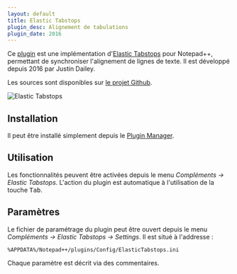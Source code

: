 ```yaml
---
layout: default
title: Elastic Tabstops
plugin_desc: Alignement de tabulations
plugin_date: 2016
---
```

Ce [plugin](../plugins.md) est une implémentation d'[Elastic Tabstops](http://nickgravgaard.com/elastic-tabstops/) pour Notepad++, permettant de synchroniser l'alignement de lignes de texte. Il est développé depuis 2016 par Justin Dailey.

Les sources sont disponibles sur [le projet Github](https://github.com/dail8859/ElasticTabstops).

![Elastic Tabstops](https://github.com/dail8859/ElasticTabstops/blob/d8f37eef03b5c463121de482c8dcce227e895f6b/img/logo.gif?raw=true)

## Installation

Il peut être installé simplement depuis le [Plugin Manager](plugin-manager.md).

## Utilisation

Les fonctionnalités peuvent être activées depuis le menu *Compléments -> Elastic Tabstops*. L'action du plugin est automatique à l'utilisation de la touche <kbd>Tab</kbd>.

## Paramètres

Le fichier de paramétrage du plugin peut être ouvert depuis le menu *Compléments -> Elastic Tabstops -> Settings*. Il est situé à l'addresse :

    %APPDATA%/Notepad++/plugins/Config/ElasticTabstops.ini

Chaque paramètre est décrit via des commentaires.